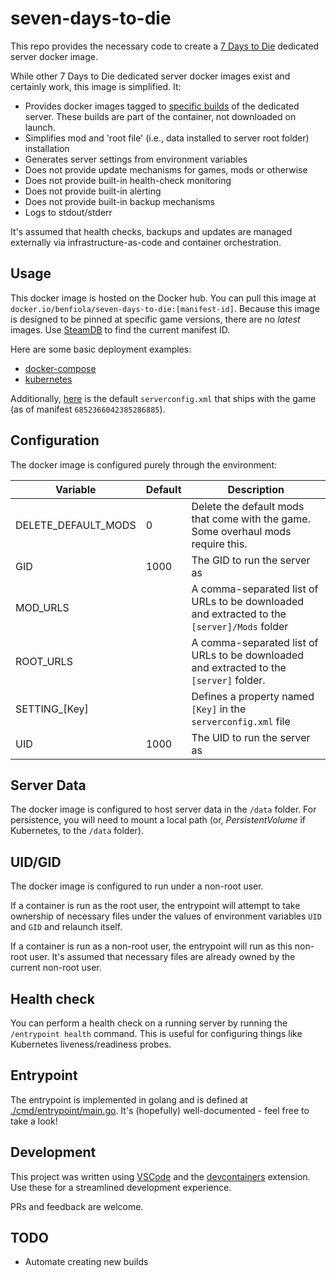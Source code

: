 # seven-days-to-die

This repo provides the necessary code to create a [7 Days to Die](https://7daystodie.com/) dedicated server docker image.

While other 7 Days to Die dedicated server docker images exist and certainly work, this image is simplified. It:

- Provides docker images tagged to [specific builds](https://steamdb.info/depot/294422/manifests/) of the dedicated server. These builds are part of the container, not downloaded on launch.
- Simplifies mod and 'root file' (i.e., data installed to server root folder) installation
- Generates server settings from environment variables
- Does not provide update mechanisms for games, mods or otherwise
- Does not provide built-in health-check monitoring
- Does not provide built-in alerting
- Does not provide built-in backup mechanisms
- Logs to stdout/stderr

It's assumed that health checks, backups and updates are managed externally via infrastructure-as-code and container orchestration.

## Usage

This docker image is hosted on the Docker hub. You can pull this image at `docker.io/benfiola/seven-days-to-die:[manifest-id]`. Because this image is designed to be pinned at specific game versions, there are no _latest_ images. Use [SteamDB](https://steamdb.info/depot/294422/manifests/) to find the current manifest ID.

Here are some basic deployment examples:

- [docker-compose](./examples/docker-compose.yaml)
- [kubernetes](./examples/kubernetes.yaml)

Additionally, [here](./examples/default-serverconfig.xml) is the default `serverconfig.xml` that ships with the game (as of manifest `6852366042385286885`).

## Configuration

The docker image is configured purely through the environment:

| Variable            | Default | Description                                                                                 |
| ------------------- | ------- | ------------------------------------------------------------------------------------------- |
| DELETE_DEFAULT_MODS | 0       | Delete the default mods that come with the game. Some overhaul mods require this.           |
| GID                 | 1000    | The GID to run the server as                                                                |
| MOD_URLS            |         | A comma-separated list of URLs to be downloaded and extracted to the `[server]/Mods` folder |
| ROOT_URLS           |         | A comma-separated list of URLs to be downloaded and extracted to the `[server]` folder.     |
| SETTING\_[Key]      |         | Defines a property named `[Key]` in the `serverconfig.xml` file                             |
| UID                 | 1000    | The UID to run the server as                                                                |

## Server Data

The docker image is configured to host server data in the `/data` folder. For persistence, you will need to mount a local path (or, _PersistentVolume_ if Kubernetes, to the `/data` folder).

## UID/GID

The docker image is configured to run under a non-root user.

If a container is run as the root user, the entrypoint will attempt to take ownership of necessary files under the values of environment variables `UID` and `GID` and relaunch itself.

If a container is run as a non-root user, the entrypoint will run as this non-root user. It's assumed that necessary files are already owned by the current non-root user.

## Health check

You can perform a health check on a running server by running the `/entrypoint health` command. This is useful for configuring things like Kubernetes liveness/readiness probes.

## Entrypoint

The entrypoint is implemented in golang and is defined at [./cmd/entrypoint/main.go](./cmd/entrypoint/main.go). It's (hopefully) well-documented - feel free to take a look!

## Development

This project was written using [VSCode](https://code.visualstudio.com/) and the [devcontainers](https://marketplace.visualstudio.com/items?itemName=ms-vscode-remote.remote-containers) extension. Use these for a streamlined development experience.

PRs and feedback are welcome.

## TODO

- Automate creating new builds
